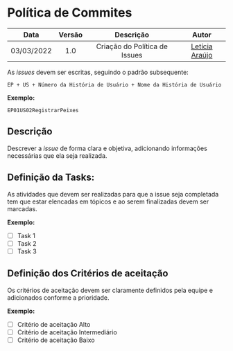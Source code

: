 # Política de Commites

|    Data    | Versão |                Descrição                |                     Autor                     |
| :--------: | :----: | :-------------------------------------: | :-------------------------------------------: |
| 03/03/2022 |  1.0   | Criação do Política de Issues | [Letícia Araújo](https://github.com/leticiaarj) |

As _issues_ devem ser escritas, seguindo o padrão subsequente:

```
EP + US + Número da História de Usuário + Nome da História de Usuário
```
<b>Exemplo:</b>

```
EP01US02RegistrarPeixes
```

## Descrição
Descrever a _issue_ de forma clara e objetiva, adicionando informações necessárias que ela seja realizada.

## Definição da Tasks: 
As atividades que devem ser realizadas para que a issue seja completada tem que estar elencadas em tópicos e ao serem finalizadas devem ser marcadas.

<b>Exemplo:</b>

- [ ] Task 1
- [ ] Task 2
- [ ] Task 3

## Definição dos Critérios de aceitação
Os critérios de aceitação devem ser claramente definidos pela equipe e adicionados conforme a prioridade.

<b>Exemplo:</b>

- [ ] Critério de aceitação Alto
- [ ] Critério de aceitação Intermediário
- [ ] Critério de aceitação Baixo